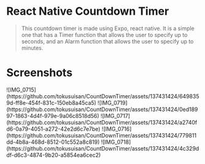 # React Native Countdown Timer
>This countdown timer is made using Expo, react native.
It is a simple one that has a Timer function that allows the user to specify up to seconds, and an Alarm function that allows the user to specify up to minutes.

# Screenshots
<p>
![IMG_0715](https://github.com/tokusuisan/CountDownTimer/assets/137431424/6498359d-ff8e-454f-831c-150eb8a45ca5)
![IMG_0719](https://github.com/tokusuisan/CountDownTimer/assets/137431424/0ed18997-1863-4d4f-979e-9a06c8518d56)
![IMG_0717](https://github.com/tokusuisan/CountDownTimer/assets/137431424/a2740fd6-0a79-4051-a272-42e2d6c7e7be)
![IMG_0716](https://github.com/tokusuisan/CountDownTimer/assets/137431424/779811dd-4b8a-468d-8512-01c552a8c819)
![IMG_0718](https://github.com/tokusuisan/CountDownTimer/assets/137431424/4c329ddf-d6c3-4874-9b20-a5854ea6cec2)
</p>
